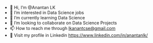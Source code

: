 - 👋 Hi, I’m @Anantan LK
- 👀 I’m interested in Data Science jobs
- 🌱 I’m currently learning Data Science
- 💞️ I’m looking to collaborate on Data Science Projects
- 📫 How to reach me through lkanantcse@gmail.com
- 📩 Visit my profile in Linkedin https://www.linkedin.com/in/anantanlk/
<!---
Anantan08/Anantan08 is a ✨ special ✨ repository because its `README.md` (this file) appears on your GitHub profile.
You can click the Preview link to take a look at your changes.
--->

